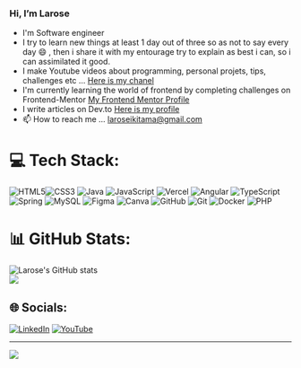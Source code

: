 ### Hi, I’m Larose
- I'm Software engineer
- I try to learn new things at least 1 day out of three so as not to say every day 😄 , then i share it with my entourage try to explain as best i can, so i can assimilated it good.
- I make Youtube videos about programming, personal projets, tips, challenges etc ... [Here is my chanel](https://www.youtube.com/@ikitamacodes)
- I'm currently learning the world of frontend by completing challenges on Frontend-Mentor [My Frontend Mentor Profile](https://www.frontendmentor.io/profile/ikitamalarose)
- I write articles on Dev.to [Here is my profile](https://dev.to/laroseikitama)
- 📫 How to reach me ... [laroseikitama@gmail.com](mailto:laroseikitama@gmail.com)

# 💻 Tech Stack:
![HTML5](https://img.shields.io/badge/html5-%23E34F26.svg?style=for-the-badge&logo=html5&logoColor=white)![CSS3](https://img.shields.io/badge/css3-%231572B6.svg?style=for-the-badge&logo=css3&logoColor=white) ![Java](https://img.shields.io/badge/java-%23ED8B00.svg?style=for-the-badge&logo=openjdk&logoColor=white) ![JavaScript](https://img.shields.io/badge/javascript-%23323330.svg?style=for-the-badge&logo=javascript&logoColor=%23F7DF1E) ![Vercel](https://img.shields.io/badge/vercel-%23000000.svg?style=for-the-badge&logo=vercel&logoColor=white) ![Angular](https://img.shields.io/badge/angular-%23DD0031.svg?style=for-the-badge&logo=angular&logoColor=white) ![TypeScript](https://img.shields.io/badge/typescript-%23007ACC.svg?style=for-the-badge&logo=typescript&logoColor=white) ![Spring](https://img.shields.io/badge/spring-%236DB33F.svg?style=for-the-badge&logo=spring&logoColor=white) ![MySQL](https://img.shields.io/badge/mysql-4479A1.svg?style=for-the-badge&logo=mysql&logoColor=white) ![Figma](https://img.shields.io/badge/figma-%23F24E1E.svg?style=for-the-badge&logo=figma&logoColor=white) ![Canva](https://img.shields.io/badge/Canva-%2300C4CC.svg?style=for-the-badge&logo=Canva&logoColor=white) ![GitHub](https://img.shields.io/badge/github-%23121011.svg?style=for-the-badge&logo=github&logoColor=white) ![Git](https://img.shields.io/badge/git-%23F05033.svg?style=for-the-badge&logo=git&logoColor=white) ![Docker](https://img.shields.io/badge/docker-%230db7ed.svg?style=for-the-badge&logo=docker&logoColor=white) ![PHP](https://img.shields.io/badge/php-%23777BB4.svg?style=for-the-badge&logo=php&logoColor=white)


# 📊 GitHub Stats:
![Larose's GitHub stats](https://github-readme-stats.vercel.app/api?username=ikitamalarose&show_icons=true&theme=radical)</br>
![](https://github-profile-trophy.vercel.app/?username=ikitamalarose&theme=radical&no-frame=false&no-bg=true&margin-w=4)
<!---
ikitamalarose/ikitamalarose is a ✨ special ✨ repository because its `README.md` (this file) appears on your GitHub profile.
You can click the Preview link to take a look at your changes.
--->
## 🌐 Socials:
[![LinkedIn](https://img.shields.io/badge/LinkedIn-%230077B5.svg?logo=linkedin&logoColor=white)](https://linkedin.com/in/bellevie-larose-ebonga-ikitama) [![YouTube](https://img.shields.io/badge/YouTube-%23FF0000.svg?logo=YouTube&logoColor=white)](https://youtube.com/@ikitamacodes) 

---
[![](https://visitcount.itsvg.in/api?id=ikitamalarose&icon=0&color=0)](https://visitcount.itsvg.in)
<!-- Proudly created with GPRM ( https://gprm.itsvg.in ) -->
